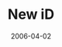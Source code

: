 ---
layout: message
category: message
series: "iD"
title: "New iD"
date: 2006-04-02
message_id: 75
---